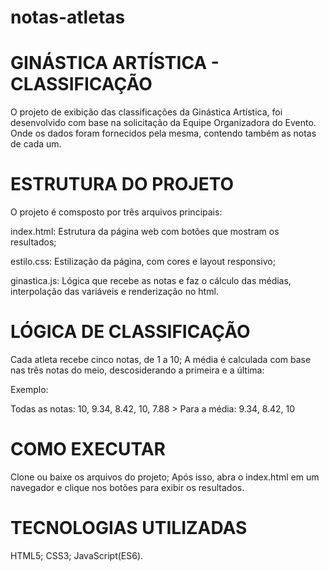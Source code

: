 # notas-atletas
# GINÁSTICA ARTÍSTICA - CLASSIFICAÇÃO

O projeto de exibição das classificações da Ginástica Artística, foi desenvolvido com base na solicitação da Equipe Organizadora do Evento. Onde os dados foram fornecidos pela mesma, contendo também as notas de cada um.

# ESTRUTURA DO PROJETO

O projeto é comsposto por três arquivos principais:

index.html: Estrutura da página web com botões que mostram os resultados;

estilo.css: Estilização da página, com cores e layout responsivo;

ginastica.js: Lógica que recebe as notas e faz o cálculo das médias, interpolação das variáveis e renderização no html.

# LÓGICA DE CLASSIFICAÇÃO 

Cada atleta recebe cinco notas, de 1 a 10; 
A média é calculada com base nas três notas do meio, descosiderando a primeira e a última:

Exemplo:

Todas as notas: 10, 9.34, 8.42, 10, 7.88 > Para a média: 9.34, 8.42, 10

# COMO EXECUTAR 

Clone ou baixe os arquivos do projeto;
Após isso, abra o index.html em um navegador e clique nos botões para exibir os resultados.

# TECNOLOGIAS UTILIZADAS 

HTML5;
CSS3;
JavaScript(ES6).


